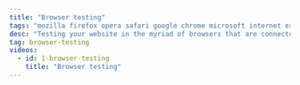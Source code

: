 ```yaml
---
title: "Browser testing"
tags: "mozilla firefox opera safari google chrome microsoft internet explorer ios safari android mini windows phone browser testing"
desc: "Testing your website in the myriad of browsers that are connected to the web."
tag: browser-testing
videos:
  - id: 1-browser-testing
    title: "Browser testing"
---
```


